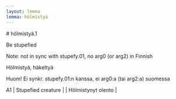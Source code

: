 ```yaml
---
layout: lemma
lemma: hölmistyä
---
```


<div class="sense">
# <span class="sensename">hölmistyä.1</span>

<span class="description">Be stupefied</span>

Note: not in sync with stupefy.01, no arg0 (or arg2) in Finnish

<span class="description">Hölmistyä, häkeltyä</span>

Huom! Ei synkr. stupefy.01:n kanssa, ei arg0:a (tai arg2:a) suomessa

A1 | Stupefied creature |   | Hölmistynyt olento |  

</div>

